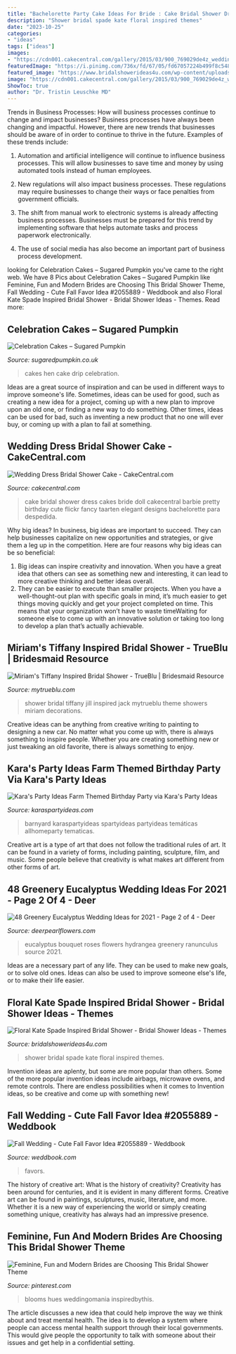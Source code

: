 ```yaml
---
title: "Bachelorette Party Cake Ideas For Bride : Cake Bridal Shower Dress Cakes Bride Doll Cakecentral Barbie Pretty Birthday Cute Flickr Fancy Taarten Elegant Designs Bachelorette Para Despedida"
description: "Shower bridal spade kate floral inspired themes"
date: "2023-10-25"
categories:
- "ideas"
tags: ["ideas"]
images:
- "https://cdn001.cakecentral.com/gallery/2015/03/900_769029de4z_wedding-dress-bridal-shower-cake.jpg"
featuredImage: "https://i.pinimg.com/736x/fd/67/05/fd67057224b499f8c5486353c5009506.jpg"
featured_image: "https://www.bridalshowerideas4u.com/wp-content/uploads/2017/03/Floral-Kate-Spade-Inspired-Bridal-Shower-Guest-Seating.jpeg"
image: "https://cdn001.cakecentral.com/gallery/2015/03/900_769029de4z_wedding-dress-bridal-shower-cake.jpg"
ShowToc: true
author: "Dr. Tristin Leuschke MD"
---
```



Trends in Business Processes: How will business processes continue to change and impact businesses?
Business processes have always been changing and impactful. However, there are new trends that businesses should be aware of in order to continue to thrive in the future. Examples of these trends include:
1. Automation and artificial intelligence will continue to influence business processes. This will allow businesses to save time and money by using automated tools instead of human employees.

2. New regulations will also impact business processes. These regulations may require businesses to change their ways or face penalties from government officials.

3. The shift from manual work to electronic systems is already affecting business processes. Businesses must be prepared for this trend by implementing software that helps automate tasks and process paperwork electronically.

4. The use of social media has also become an important part of business process development.

	

		
looking for Celebration Cakes – Sugared Pumpkin you've came to the right web. We have 8 Pics about Celebration Cakes – Sugared Pumpkin like Feminine, Fun and Modern Brides are Choosing This Bridal Shower Theme, Fall Wedding - Cute Fall Favor Idea #2055889 - Weddbook and also Floral Kate Spade Inspired Bridal Shower - Bridal Shower Ideas - Themes. Read more:
		
    
## Celebration Cakes – Sugared Pumpkin

<img loading=lazy src="http://www.sugaredpumpkin.co.uk/wp-content/uploads/2017/03/Hen-do-drip-cake.jpg" onerror="this.onerror=null;this.src='https://tse2.mm.bing.net/th?id=OIP.60XugVAeEbY21ePJ-WmwTwHaJ4&amp;pid=15.1';" alt="Celebration Cakes – Sugared Pumpkin">

_Source: sugaredpumpkin.co.uk_

>cakes hen cake drip celebration. 

	

Ideas are a great source of inspiration and can be used in different ways to improve someone's life. Sometimes, ideas can be used for good, such as creating a new idea for a project, coming up with a new plan to improve upon an old one, or finding a new way to do something. Other times, ideas can be used for bad, such as inventing a new product that no one will ever buy, or coming up with a plan to fail at something.

    
## Wedding Dress Bridal Shower Cake - CakeCentral.com

<img loading=lazy src="https://cdn001.cakecentral.com/gallery/2015/03/900_769029de4z_wedding-dress-bridal-shower-cake.jpg" onerror="this.onerror=null;this.src='https://tse4.mm.bing.net/th?id=OIP.0WsY9TfcfunrzA-IxlrnQAHaLY&amp;pid=15.1';" alt="Wedding Dress Bridal Shower Cake - CakeCentral.com">

_Source: cakecentral.com_

>cake bridal shower dress cakes bride doll cakecentral barbie pretty birthday cute flickr fancy taarten elegant designs bachelorette para despedida. 

	

Why big ideas?
In business, big ideas are important to succeed. They can help businesses capitalize on new opportunities and strategies, or give them a leg up in the competition. Here are four reasons why big ideas can be so beneficial: 
1) Big ideas can inspire creativity and innovation. When you have a great idea that others can see as something new and interesting, it can lead to more creative thinking and better ideas overall. 
2) They can be easier to execute than smaller projects. When you have a well-thought-out plan with specific goals in mind, it’s much easier to get things moving quickly and get your project completed on time. This means that your organization won’t have to waste timeWaiting for someone else to come up with an innovative solution or taking too long to develop a plan that’s actually achievable.

    
## Miriam&#039;s Tiffany Inspired Bridal Shower - TrueBlu | Bridesmaid Resource

<img loading=lazy src="http://mytrueblu.com/wp-content/uploads/2013/02/miriamtiffany4.jpg" onerror="this.onerror=null;this.src='https://tse4.mm.bing.net/th?id=OIP.M4RBQG7WiBMS627OrJjnkAHaNK&amp;pid=15.1';" alt="Miriam&#039;s Tiffany Inspired Bridal Shower - TrueBlu | Bridesmaid Resource">

_Source: mytrueblu.com_

>shower bridal tiffany jill inspired jack mytrueblu theme showers miriam decorations. 

	

Creative ideas can be anything from creative writing to painting to designing a new car. No matter what you come up with, there is always something to inspire people. Whether you are creating something new or just tweaking an old favorite, there is always something to enjoy.

    
## Kara&#039;s Party Ideas Farm Themed Birthday Party Via Kara&#039;s Party Ideas

<img loading=lazy src="https://karaspartyideas.com/wp-content/uploads/2013/08/farm-15.jpg" onerror="this.onerror=null;this.src='https://tse2.mm.bing.net/th?id=OIP.D66o5bt1U_pe4AJu6aGf6gHaK8&amp;pid=15.1';" alt="Kara&#039;s Party Ideas Farm Themed Birthday Party via Kara&#039;s Party Ideas">

_Source: karaspartyideas.com_

>barnyard karaspartyideas spartyideas partyideas temáticas allhomeparty tematicas. 

	

Creative art is a type of art that does not follow the traditional rules of art. It can be found in a variety of forms, including painting, sculpture, film, and music. Some people believe that creativity is what makes art different from other forms of art.

    
## 48 Greenery Eucalyptus Wedding Ideas For 2021 - Page 2 Of 4 - Deer

<img loading=lazy src="https://www.deerpearlflowers.com/wp-content/uploads/2018/01/roses-ranunculus-hydrangea-and-eucalyptus-wedding-bouquet.jpg" onerror="this.onerror=null;this.src='https://tse2.mm.bing.net/th?id=OIP.Y63rCi6ojoaFLOtrPMLkuQHaK8&amp;pid=15.1';" alt="48 Greenery Eucalyptus Wedding Ideas for 2021 - Page 2 of 4 - Deer">

_Source: deerpearlflowers.com_

>eucalyptus bouquet roses flowers hydrangea greenery ranunculus source 2021. 

	

Ideas are a necessary part of any life. They can be used to make new goals, or to solve old ones. Ideas can also be used to improve someone else's life, or to make their life easier.

    
## Floral Kate Spade Inspired Bridal Shower - Bridal Shower Ideas - Themes

<img loading=lazy src="https://www.bridalshowerideas4u.com/wp-content/uploads/2017/03/Floral-Kate-Spade-Inspired-Bridal-Shower-Guest-Seating.jpeg" onerror="this.onerror=null;this.src='https://tse3.mm.bing.net/th?id=OIP.gnq-ZTdEUm7dzOF-HxujOgHaNd&amp;pid=15.1';" alt="Floral Kate Spade Inspired Bridal Shower - Bridal Shower Ideas - Themes">

_Source: bridalshowerideas4u.com_

>shower bridal spade kate floral inspired themes. 

	

Invention ideas are aplenty, but some are more popular than others. Some of the more popular invention ideas include airbags, microwave ovens, and remote controls. There are endless possibilities when it comes to Invention ideas, so be creative and come up with something new!

    
## Fall Wedding - Cute Fall Favor Idea #2055889 - Weddbook

<img loading=lazy src="http://s3.weddbook.me/t1/2/0/5/2055889/cute-fall-favor-idea-favorite-favors-for-a-fun-wedding-pinterest.jpg" onerror="this.onerror=null;this.src='https://tse3.mm.bing.net/th?id=OIP.aRMB6y8qHwgfRD8jybn6tgHaLI&amp;pid=15.1';" alt="Fall Wedding - Cute Fall Favor Idea #2055889 - Weddbook">

_Source: weddbook.com_

>favors. 

	

The history of creative art: What is the history of creativity?
Creativity has been around for centuries, and it is evident in many different forms. Creative art can be found in paintings, sculptures, music, literature, and more. Whether it is a new way of experiencing the world or simply creating something unique, creativity has always had an impressive presence.

    
## Feminine, Fun And Modern Brides Are Choosing This Bridal Shower Theme

<img loading=lazy src="https://i.pinimg.com/736x/fd/67/05/fd67057224b499f8c5486353c5009506.jpg" onerror="this.onerror=null;this.src='https://tse2.mm.bing.net/th?id=OIP.JZjFAHnyRFQMuB2H5lR-GQHaLH&amp;pid=15.1';" alt="Feminine, Fun and Modern Brides are Choosing This Bridal Shower Theme">

_Source: pinterest.com_

>blooms hues weddingomania inspiredbythis. 

	

The article discusses a new idea that could help improve the way we think about and treat mental health. The idea is to develop a system where people can access mental health support through their local governments. This would give people the opportunity to talk with someone about their issues and get help in a confidential setting.

